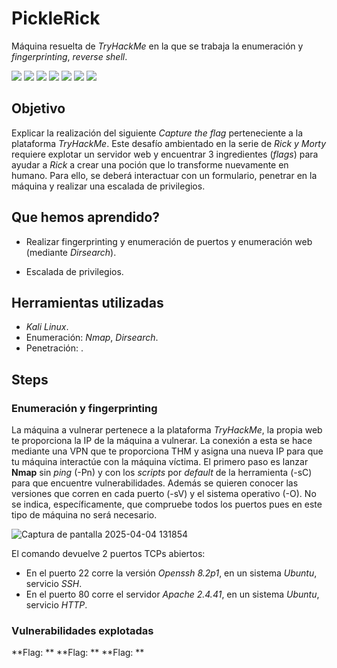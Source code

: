 # PickleRick
Máquina resuelta de *TryHackMe* en la que se trabaja la enumeración y *fingerprinting*, *reverse shell*.
<div>
  <img src="https://img.shields.io/badge/-Kali-5e8ca8?style=for-the-badge&logo=kalilinux&logoColor=white" />
  <img src="https://img.shields.io/badge/-Nmap-6933FF?style=for-the-badge&logo=nmap&logoColor=white" />
  <img src="https://img.shields.io/badge/-Dirsearch-005571?style=for-the-badge&logo=dirsearch&logoColor=white" />
  <img src="https://img.shields.io/badge/-Metasploit-2596CD?style=for-the-badge&logo=metasploit&logoColor=white" />
  <img src="https://img.shields.io/badge/-python-3776AB?style=for-the-badge&logo=python&logoColor=white" />
  <img src="https://img.shields.io/badge/-steghide-FF5200?style=for-the-badge&logo=steghide&logoColor=white" />
  <img src="https://img.shields.io/badge/-Docker-2496ED?style=for-the-badge&logo=docker&logoColor=white" />
</div>

## Objetivo

Explicar la realización del siguiente _Capture the flag_ perteneciente a la plataforma *TryHackMe*. Este desafío ambientado en la serie de *Rick y Morty* requiere explotar un servidor web y encuentrar 3 ingredientes (*flags*) para ayudar a *Rick* a crear una poción que lo transforme nuevamente en humano. Para ello, se deberá interactuar con un formulario, penetrar en la máquina y realizar una escalada de privilegios.

## Que hemos aprendido?

- Realizar fingerprinting y enumeración de puertos y enumeración web (mediante *Dirsearch*).

- Escalada de privilegios.

## Herramientas utilizadas

- *Kali Linux*.
- Enumeración: *Nmap*, *Dirsearch*.
- Penetración: . 

## Steps

### Enumeración y fingerprinting

La máquina a vulnerar pertenece a la plataforma *TryHackMe*, la propia web te proporciona la IP de la máquina a vulnerar. La conexión a esta se hace mediante una VPN que te proporciona THM y asigna una nueva IP para que tu máquina interactúe con la máquina víctima.
El primero paso es lanzar **Nmap** sin *ping* (-Pn) y con los *scripts* por *default* de la herramienta (-sC) para que encuentre vulnerabilidades. Además se quieren conocer las versiones que corren en cada puerto (-sV) y el sistema operativo (-O). No se indica, específicamente, que compruebe todos los puertos pues en este tipo de máquina no será necesario.

![Captura de pantalla 2025-04-04 131854](https://github.com/user-attachments/assets/8527c885-9cdd-499a-ba91-bebcf4b73f80)

El comando devuelve 2 puertos TCPs abiertos:  
- En el puerto 22 corre la versión *Openssh 8.2p1*, en un sistema *Ubuntu*, servicio *SSH*.  
- En el puerto 80 corre el servidor *Apache 2.4.41*, en un sistema *Ubuntu*, servicio *HTTP*.

### Vulnerabilidades explotadas


**Flag: **
**Flag: **
**Flag: **
